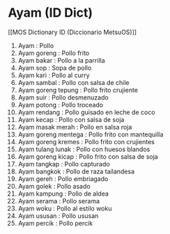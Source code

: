 # Ayam (ID Dict)

[[MOS Dictionary ID (Diccionario MetsuOS)]]

1. Ayam : Pollo
2. Ayam goreng : Pollo frito
3. Ayam bakar : Pollo a la parrilla
4. Ayam sop : Sopa de pollo
5. Ayam kari : Pollo al curry
6. Ayam sambal : Pollo con salsa de chile
7. Ayam goreng tepung : Pollo frito crujiente
8. Ayam suir : Pollo desmenuzado
9. Ayam potong : Pollo troceado
10. Ayam rendang : Pollo guisado en leche de coco
11. Ayam kecap : Pollo con salsa de soja
12. Ayam masak merah : Pollo en salsa roja
13. Ayam goreng mentega : Pollo frito con mantequilla
14. Ayam goreng kremes : Pollo frito con crujientes
15. Ayam tulang lunak : Pollo con huesos blandos
16. Ayam goreng kicap : Pollo frito con salsa de soja
17. Ayam tangkap : Pollo capturado
18. Ayam bangkok : Pollo de raza tailandesa
19. Ayam gereh : Pollo embriagado
20. Ayam golek : Pollo asado
21. Ayam kampung : Pollo de aldea
22. Ayam serama : Pollo serama
23. Ayam woku : Pollo al estilo woku
24. Ayam ususan : Pollo ususan
25. Ayam percik : Pollo percik
